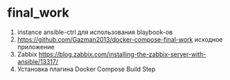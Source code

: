# final_work
1. instance ansible-ctrl для использования blaybook-ов
2. https://github.com/Gazman2013/docker-compose-final-work исходное приложение
3. Zabbix https://blog.zabbix.com/installing-the-zabbix-server-with-ansible/13317/
4. Установка плагина Docker Compose Build Step
